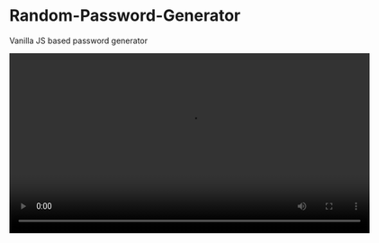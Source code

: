 # Random-Password-Generator
Vanilla JS based password generator

<video src='https://player.vimeo.com/video/650060792?h=618297f513' width=640/>

Live URL: https://manojkumar.online/lab/password-generator/
Backup: https://m4n0jkum4r.github.io/Random-Password-Generator/

Send a pull request with your suggestions and improvements.
